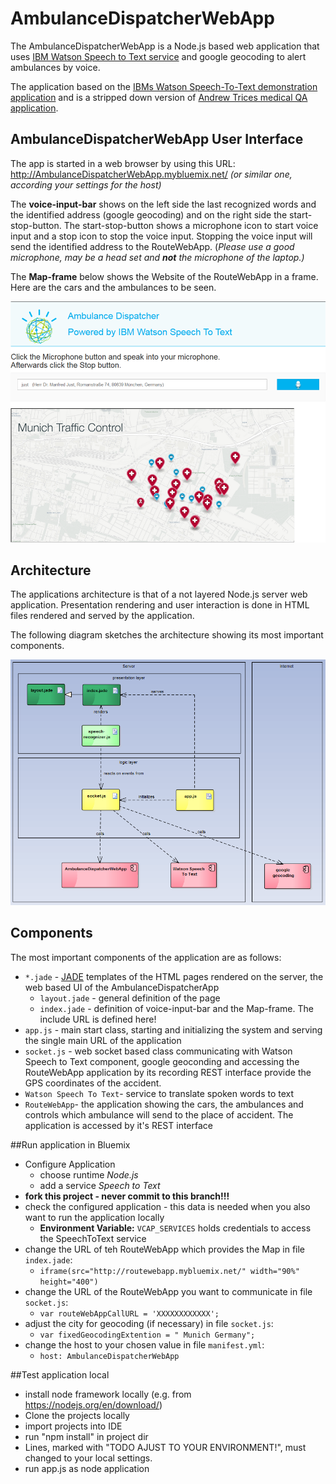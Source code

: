 # AmbulanceDispatcherWebApp

The AmbulanceDispatcherWebApp is a Node.js based web application that uses [IBM Watson Speech to Text service](http://www.ibm.com/smarterplanet/us/en/ibmwatson/developercloud/speech-to-text.html) 
and google geocoding to alert ambulances by voice.

The application based on the [IBMs Watson Speech-To-Text demonstration application](https://speech-to-text-demo.mybluemix.net/) and is a stripped down version of [Andrew Trices medical QA application](https://dzone.com/articles/ibm-watson-qa-speech).

## AmbulanceDispatcherWebApp User Interface

The app is started in a web browser by using this URL: http://AmbulanceDispatcherWebApp.mybluemix.net/
*(or similar one, according your settings for the host)*

The **voice-input-bar** shows on the left side the last recognized words and the identified address (google geocoding) 
and on the right side the start-stop-button. The start-stop-button shows a microphone icon to start voice input
and a stop icon to stop the voice input. Stopping the voice input will send the identified address to the RouteWebApp.
(*Please use a good microphone, may be a head set and **not** the microphone of the laptop.)*

The **Map-frame** below shows the Website of the RouteWebApp in a frame. Here are the cars and the ambulances to be seen.

![AmbulanceDispatcherWebApp screenshot](screenshots/AmbulanceDispatcherWebApp.png)

## Architecture

The applications architecture is that of a not layered Node.js server web application. 
Presentation rendering and user interaction is done in HTML files rendered and served by the application. 

The following diagram sketches the architecture showing its most important components.

![AmbulanceDispatcherWebApp-architecture](screenshots/AmbulanceDispatcherWebApp-Architecture.png)

## Components

The most important components of the application are as follows:

* ```*.jade``` - [JADE](http://jade-lang.com/) templates of the HTML pages rendered on the server, 
  the web based UI of the AmbulanceDispatcherApp
  * ```layout.jade``` - general definition of the page
  * ```index.jade``` - definition of voice-input-bar and the Map-frame. The include URL is defined here!
* ```app.js``` - main start class, starting and initializing the system and serving the single main 
  URL of the application
* ```socket.js``` - web socket based class communicating with Watson Speech to Text component, 
  google geoconding and accessing the RouteWebApp application 
  by its recording REST interface provide the GPS coordinates of the accident. 
* ```Watson Speech To Text```- service to translate spoken words to text
* ```RouteWebApp```- the application showing the cars, the ambulances and controls which ambulance 
  will send to the place of accident. The application is accessed by it's REST interface

##Run application in Bluemix
* Configure Application
  * choose runtime *Node.js*
  * add a service *Speech to Text*
* **fork this project - never commit to this branch!!!**
* check the configured application - this data is needed when you also want to run the application locally
  * **Environment Variable:** ```VCAP_SERVICES``` holds credentials to access the SpeechToText service 
* change the URL of teh RouteWebApp which provides the Map in file ```index.jade```:
  * ```iframe(src="http://routewebapp.mybluemix.net/" width="90%" height="400")```
* change the URL of the RouteWebApp you want to communicate in file ```socket.js```:
  * ```var routeWebAppCallURL = 'XXXXXXXXXXXX';```
* adjust the city for geocoding (if necessary) in file ```socket.js```:
  * ```var fixedGeocodingExtention = " Munich Germany";```
* change the host to your chosen value in file ```manifest.yml```:
  * ```host: AmbulanceDispatcherWebApp```

##Test application local
* install node framework locally (e.g. from https://nodejs.org/en/download/)
* Clone the projects locally
* import projects into IDE
* run "npm install" in project dir
* Lines, marked with "TODO AJUST TO YOUR ENVIRONMENT!", must changed to your local settings.
* run app.js as node application
